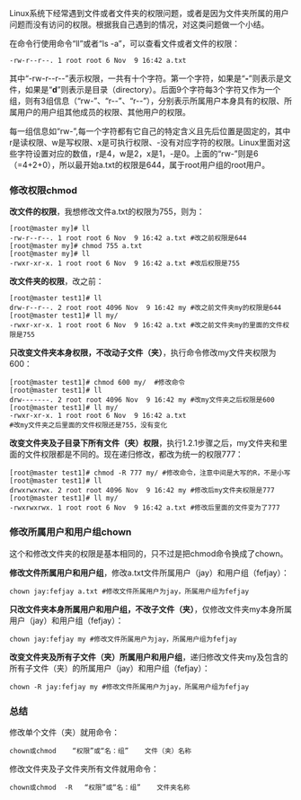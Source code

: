 Linux系统下经常遇到文件或者文件夹的权限问题，或者是因为文件夹所属的用户问题而没有访问的权限。根据我自己遇到的情况，对这类问题做一个小结。

在命令行使用命令“ll”或者“ls -a”，可以查看文件或者文件的权限：

```shell
-rw-r--r--. 1 root root 6 Nov  9 16:42 a.txt
```

其中“-rw-r--r--”表示权限，一共有十个字符。第一个字符，如果是“**-**”则表示是文件，如果是“**d**”则表示是目录（directory）。后面9个字符每3个字符又作为一个组，则有3组信息（“rw-”、“r--”、“r--”），分别表示所属用户本身具有的权限、所属用户的用户组其他成员的权限、其他用户的权限。

每一组信息如“rw-”,每一个字符都有它自己的特定含义且先后位置是固定的，其中r是读权限、w是写权限、x是可执行权限、-没有对应字符的权限。Linux里面对这些字符设置对应的数值，r是4，w是2，x是1，-是0。上面的“rw-”则是6（=4+2+0），所以最开始a.txt的权限是644，属于root用户组的root用户。

### 修改权限chmod

**改文件的权限**，我想修改文件a.txt的权限为755，则为：

```shell
[root@master my]# ll
-rw-r--r--. 1 root root 6 Nov  9 16:42 a.txt #改之前权限是644
[root@master my]# chmod 755 a.txt
[root@master my]# ll
-rwxr-xr-x. 1 root root 6 Nov  9 16:42 a.txt #改后权限是755
```

**改文件夹的权限**，改之前：

```shell
[root@master test1]# ll
drw-r--r--. 2 root root 4096 Nov  9 16:42 my #改之前文件夹my的权限是644
[root@master test1]# ll my/
-rwxr-xr-x. 1 root root 6 Nov  9 16:42 a.txt #改之前文件夹my的里面的文件权限是755
```

**只改变文件夹本身权限，不改动子文件（夹）**，执行命令修改my文件夹权限为600：

```shell
[root@master test1]# chmod 600 my/  #修改命令
[root@master test1]# ll
drw-------. 2 root root 4096 Nov  9 16:42 my #改my文件夹之后权限是600
[root@master test1]# ll my/
-rwxr-xr-x. 1 root root 6 Nov  9 16:42 a.txt 
#改my文件夹之后里面的文件权限还是755，没有变化
```

**改变文件夹及子目录下所有文件（夹）权限**，执行1.2.1步骤之后，my文件夹和里面的文件权限都是不同的。现在递归修改，都改为统一的权限777：

```shell
[root@master test1]# chmod -R 777 my/ #修改命令，注意中间是大写的R，不是小写
[root@master test1]# ll
drwxrwxrwx. 2 root root 4096 Nov  9 16:42 my #修改后my文件夹权限是777
[root@master test1]# ll my/
-rwxrwxrwx. 1 root root 6 Nov  9 16:42 a.txt #修改后里面的文件变为了777
```

### 修改所属用户和用户组chown

这个和修改文件夹的权限是基本相同的，只不过是把chmod命令换成了chown。

**修改文件所属用户和用户组**，修改a.txt文件所属用户（jay）和用户组（fefjay）：

```shell
chown jay:fefjay a.txt #修改文件所属用户为jay，所属用户组为fefjay
```

**只改文件夹本身所属用户和用户组，不改子文件（夹）**，仅修改文件夹my本身所属用户（jay）和用户组（fefjay）：

```shell
chown jay:fefjay my #修改文件所属用户为jay，所属用户组为fefjay
```

**改变文件夹及所有子文件（夹）所属用户和用户组**，递归修改文件夹my及包含的所有子文件（夹）的所属用户（jay）和用户组（fefjay）：

```shell
chown -R jay:fefjay my #修改文件所属用户为jay，所属用户组为fefjay
```

### 总结

修改单个文件（夹）就用命令：

```shell
chown或chmod    “权限”或“名：组”    文件（夹）名称
```

修改文件夹及子文件夹所有文件就用命令：

```shell
chown或chmod  -R   “权限”或“名：组”    文件夹名称
```

